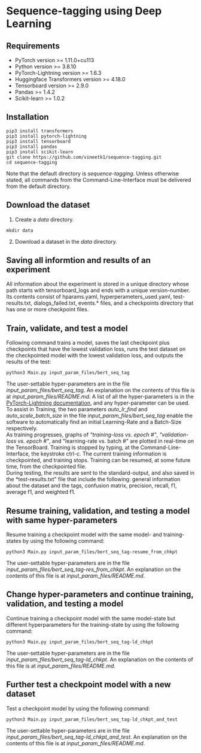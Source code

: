 # Sequence-tagging using Deep Learning
## Requirements
* PyTorch version >= 1.11.0+cu113
* Python version >= 3.8.10
* PyTorch-Lightning version >= 1.6.3
* Huggingface Transformers version >= 4.18.0
* Tensorboard version >= 2.9.0
* Pandas >= 1.4.2
* Scikit-learn >= 1.0.2
## Installation
```
pip3 install transformers
pip3 install pytorch-lightning
pip3 install tensorboard
pip3 install pandas
pip3 install scikit-learn
git clone https://github.com/vineetk1/sequence-tagging.git
cd sequence-tagging
```
Note that the default directory is *sequence-tagging*. Unless otherwise stated, all commands from the Command-Line-Interface must be delivered from the default directory.
## Download the dataset
1. Create a *data* directory.      
```
mkdir data
```
2. Download a dataset in the *data* directory.       
## Saving all informtion and results of an experiment
All information about the experiment is stored in a unique directory whose path starts with tensorboard_logs and ends with a unique version-number. Its contents consist of hparams.yaml, hyperperameters_used.yaml, test-results.txt, dialogs_failed.txt, events.* files, and a checkpoints directory that has one or more checkpoint files.
## Train, validate, and test a model
Following command trains a model, saves the last checkpoint plus checkpoints that have the lowest validation loss, runs the test dataset on the checkpointed model with the lowest validation loss, and outputs the results of the test:
```
python3 Main.py input_param_files/bert_seq_tag
```
The user-settable hyper-parameters are in the file *input_param_files/bert_seq_tag*. An explanation on the contents of this file is at *input_param_files/README.md*. A list of all the hyper-parameters is in the <a href="https://www.pytorchlightning.ai" target="_blank">PyTorch-Lightning documentation</a>, and any hyper-parameter can be used.    
To assist in Training, the two parameters *auto_lr_find* and *auto_scale_batch_size* in the file *input_param_files/bert_seq_tag* enable the software to automatically find an initial Learning-Rate and a Batch-Size respectively.    
As training progresses, graphs of *"training-loss vs. epoch #"*, *"validation-loss vs. epoch #"*, and "learning-rate vs. batch #" are plotted in real-time on the TensorBoard.  Training is stopped by typing, at the Command-Line-Interface, the keystroke ctrl-c. The current training information is checkpointed, and training stops. Training can be resumed, at some future time, from the checkpointed file.   
During testing, the results are sent to the standard-output, and also saved in the *test-results.txt" file that include the following: general information about the dataset and the tags, confusion matrix, precision, recall, f1, average f1, and weighted f1.
## Resume training, validation, and testing a model with same hyper-parameters
Resume training a checkpoint model with the same model- and training-states by using the following command:
```
python3 Main.py input_param_files/bert_seq_tag-resume_from_chkpt
```
The user-settable hyper-parameters are in the file *input_param_files/bert_seq_tag-res_from_chkpt*.  An explanation on the contents of this file is at *input_param_files/README.md*.
## Change hyper-parameters and continue training, validation, and testing a model
Continue training a checkpoint model with the same model-state but different hyperparameters for the training-state by using the following command:
```
python3 Main.py input_param_files/bert_seq_tag-ld_chkpt
```
The user-settable hyper-parameters are in the file *input_param_files/bert_seq_tag-ld_chkpt*.  An explanation on the contents of this file is at *input_param_files/README.md*.   
## Further test a checkpoint model with a new dataset
Test a checkpoint model by using the following command:
```
python3 Main.py input_param_files/bert_seq_tag-ld_chkpt_and_test
```
The user-settable hyper-parameters are in the file *input_param_files/bert_seq_tag-ld_chkpt_and_test*.  An explanation on the contents of this file is at *input_param_files/README.md*.
